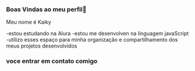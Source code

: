 ### Boas Vindas  ao meu perfil🏅

Meu nome é Kaiky

-estou estudando na Alura 
-estou me desenvolven na linguagem javaScript
-utilizo esses espaço para minha organização e compartilhamento dos meus projetos desenvolvidos

### voce entrar em contato comigo 



